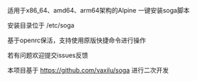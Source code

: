 适用于x86_64、amd64、arm64架构的Alpine 一键安装soga脚本

安装目录位于 /etc/soga 

基于openrc保活，支持使用原版快捷命令进行操作

若有问题欢迎提交issues反馈

本项目基于 https://github.com/vaxilu/soga 进行二次开发
